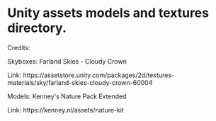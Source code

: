 # Unity assets models and textures directory.

<p>
<p>Credits:</p>
<p>Skyboxes: Farland Skies - Cloudy Crown</p>
<p>Link: https://assetstore.unity.com/packages/2d/textures-materials/sky/farland-skies-cloudy-crown-60004</p>
<p>Models: Kenney's Nature Pack Extended</p>
<p>Link: https://kenney.nl/assets/nature-kit</p>
</p>
